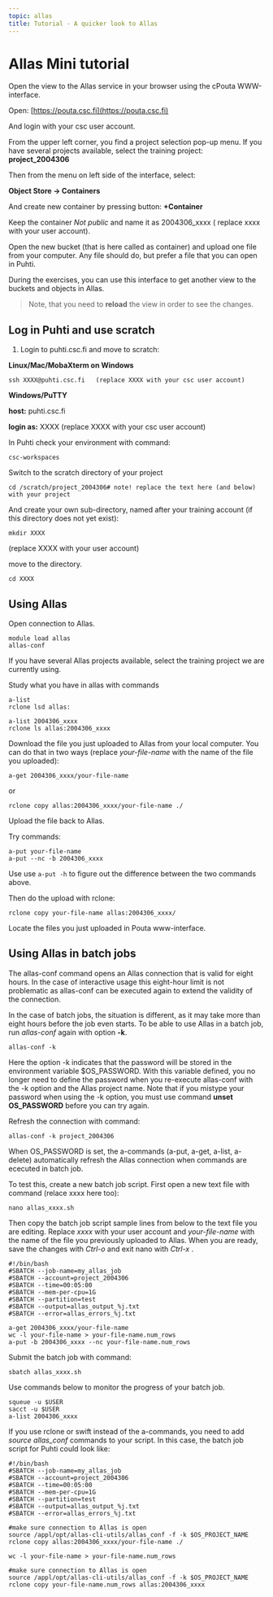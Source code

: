 ```yaml
---
topic: allas
title: Tutorial - A quicker look to Allas
---
```


# Allas Mini tutorial

Open the view to the Allas service in your browser using the cPouta WWW-interface.

Open: [https://pouta.csc.fi](https://pouta.csc.fi)

And login with your csc user account.

From the upper left corner, you find a project selection pop-up menu. If you have several projects available, select the
training project: **project_2004306**

Then from the menu on left side of the interface, select:

**Object Store -> Containers**

And create new container by pressing button: **+Container**

Keep the container _Not public_ and name it as 2004306_xxxx ( replace xxxx with your user account).

Open the new bucket (that is here called as container) and upload one file from your computer. 
Any file should do, but prefer a file that you can open in Puhti.

During the exercises, you can use this interface to get another view to the buckets and objects in Allas.
> Note, that you need to **reload** the view in order to see the changes.


## Log in Puhti and use scratch

1. Login to puhti.csc.fi and move to scratch:

**Linux/Mac/MobaXterm on Windows**
```text
ssh XXXX@puhti.csc.fi   (replace XXXX with your csc user account)
```

**Windows/PuTTY**

   **host:** puhti.csc.fi
 
   **login as:** XXXX  (replace XXXX with your csc user account)


In Puhti check your environment with command:
```text
csc-workspaces
```
Switch to the scratch directory of your project 
```text
cd /scratch/project_2004306# note! replace the text here (and below) with your project
```
And create your own sub-directory, named after your training account (if this directory does not yet exist):
```text
mkdir XXXX 
```
(replace XXXX with your user account)

move to the directory.
```text
cd XXXX
```

## Using Allas

Open connection to Allas. 
```text
module load allas
allas-conf 
```
If you have several Allas projects available, select the training project we are currently using.

Study what you have in allas with commands
```text
a-list
rclone lsd allas:

a-list 2004306_xxxx
rclone ls allas:2004306_xxxx
```

Download the file you just uploaded to Allas from your local computer.
You can do that in two ways (replace _your-file-name_ with the name of the file you uploaded):
```text
a-get 2004306_xxxx/your-file-name
```
or
```
rclone copy allas:2004306_xxxx/your-file-name ./
```

Upload the file back to Allas.

Try commands:

```text
a-put your-file-name
a-put --nc -b 2004306_xxxx 
```
Use use `a-put -h` to figure out the difference between the two commands above.

Then do the upload with rclone:
```text
rclone copy your-file-name allas:2004306_xxxx/
```
Locate the files you just uploaded in Pouta www-interface.

## Using Allas in batch jobs

The allas-conf command opens an Allas connection that is valid for eight hours. In the case of interactive usage this eight-hour limit is not problematic as allas-conf can be executed again to extend the validity of the connection.

In the case of batch jobs, the situation is different, as it may take more than eight hours before the job even starts. 
To be able to use Allas in a batch job, run _allas-conf_ again with option **-k**.
```text
allas-conf -k 
```
Here the option -k indicates that the password will be stored in the environment variable $OS_PASSWORD. With this variable defined, you no longer need to define the password when you re-execute allas-conf with the -k option and the Allas project name. Note that if you mistype your password when using the -k option, you must use command **unset OS_PASSWORD** before you can try again.

Refresh the connection with command:

```text
allas-conf -k project_2004306
```
When OS_PASSWORD is set, the a-commands (a-put, a-get, a-list, a-delete) automatically refresh the Allas connection when commands are ececuted in batch job.

To test this, create a new batch job script. First open a new text file with command (relace xxxx  here too):

```text
nano allas_xxxx.sh
```
Then copy the batch job script sample lines from below to the text file you are editing.
Replace _xxxx_ with your user account and _your-file-name_ with the name of the file you 
previously uploaded to Allas. When you are ready, save the changes with _Ctrl-o_ and exit nano with _Ctrl-x_ . 

```text
#!/bin/bash
#SBATCH --job-name=my_allas_job
#SBATCH --account=project_2004306
#SBATCH --time=00:05:00
#SBATCH --mem-per-cpu=1G
#SBATCH --partition=test
#SBATCH --output=allas_output_%j.txt
#SBATCH --error=allas_errors_%j.txt

a-get 2004306_xxxx/your-file-name
wc -l your-file-name > your-file-name.num_rows
a-put -b 2004306_xxxx --nc your-file-name.num_rows
```
Submit the batch job with command:
```text
sbatch allas_xxxx.sh
```

Use commands below to monitor the progress of your batch job.
```text
squeue -u $USER
sacct -u $USER
a-list 2004306_xxxx
```

If you use rclone or swift instead of the a-commands, you need to add _source allas_conf_ commands to your script. 
In this case, the batch job script for Puhti could look like:
```text
#!/bin/bash
#SBATCH --job-name=my_allas_job
#SBATCH --account=project_2004306
#SBATCH --time=00:05:00
#SBATCH --mem-per-cpu=1G
#SBATCH --partition=test
#SBATCH --output=allas_output_%j.txt
#SBATCH --error=allas_errors_%j.txt

#make sure connection to Allas is open
source /appl/opt/allas-cli-utils/allas_conf -f -k $OS_PROJECT_NAME
rclone copy allas:2004306_xxxx/your-file-name ./

wc -l your-file-name > your-file-name.num_rows

#make sure connection to Allas is open
source /appl/opt/allas-cli-utils/allas_conf -f -k $OS_PROJECT_NAME
rclone copy your-file-name.num_rows allas:2004306_xxxx
```

